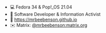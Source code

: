 - 💻 Fedora 34 & Pop!_OS 21.04
- 👀 Software Developer & Information Activist
- 🔗 https://mrbeebenson.github.io
- ✉️ Matrix: [@mrbeebenson:matrix.org](https://matrix.to/#/@mrbeebenson:matrix.org)


<!---
:o hello there
--->
